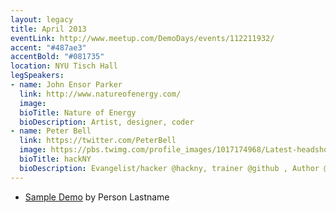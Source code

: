 ```yaml
---
layout: legacy
title: April 2013
eventLink: http://www.meetup.com/DemoDays/events/112211932/
accent: "#487ae3"
accentBold: "#081735"
location: NYU Tisch Hall
legSpeakers:
- name: John Ensor Parker
  link: http://www.natureofenergy.com/
  image: 
  bioTitle: Nature of Energy
  bioDescription: Artist, designer, coder
- name: Peter Bell
  link: https://twitter.com/PeterBell
  image: https://pbs.twimg.com/profile_images/1017174968/Latest-headshot-130x130.jpg
  bioTitle: hackNY
  bioDescription: Evangelist/hacker @hackny, trainer @github , Author @pearsonplc, Lean startups, Ruby/Groovy/Clojure/JS/NoSQL/Node/Mobile Cofounder @CTOSchool, Instructor @GA
---
```


* [Sample Demo](#) by Person Lastname